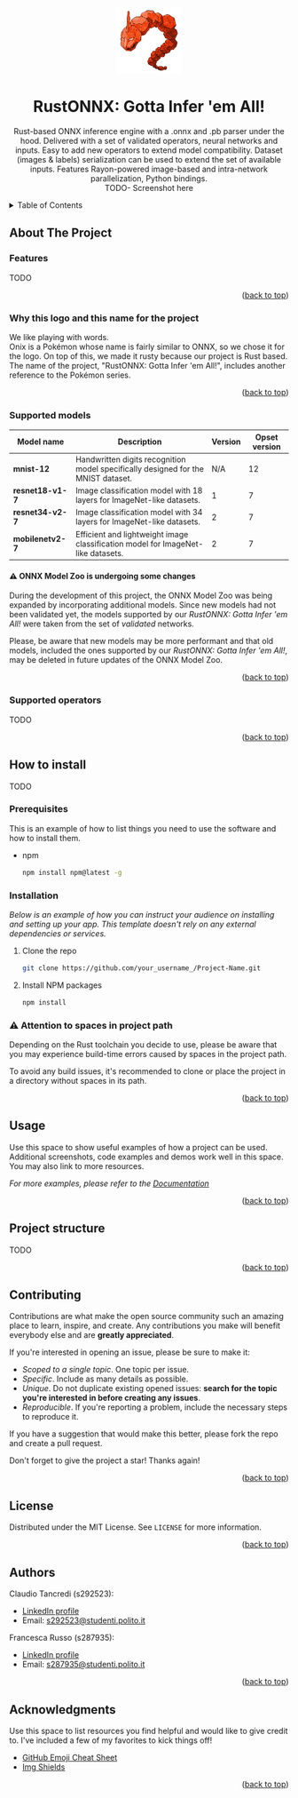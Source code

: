 <a name="readme-top"></a>



<!-- PROJECT SHIELDS -->
<!--
*** I'm using markdown "reference style" links for readability.
*** Reference links are enclosed in brackets [ ] instead of parentheses ( ).
*** See the bottom of this document for the declaration of the reference variables
*** for contributors-url, forks-url, etc. This is an optional, concise syntax you may use.
-->
<!--[![Contributors][contributors-shield]][contributors-url]
[![Forks][forks-shield]][forks-url]
[![Stargazers][stars-shield]][stars-url]
[![Issues][issues-shield]][issues-url]
[![MIT License][license-shield]][license-url]
[![LinkedIn][linkedin-shield]][linkedin-url] -->



<!-- PROJECT LOGO -->

<div align="center">
  <img src="images/rustyOnix.png" alt="Logo" width="120" height="120">

  # RustONNX: Gotta Infer 'em All!

  <p align="center">
  Rust-based ONNX inference engine with a .onnx and .pb parser under the hood. Delivered with a set of validated operators, neural networks and inputs. Easy to add new operators to extend model compatibility. Dataset (images & labels) serialization can be used to extend the set of available inputs. Features Rayon-powered image-based and intra-network parallelization, Python bindings.
    <br/>
    TODO- Screenshot here
    <!--screenshot here-->
</p>
</div>



<!-- TABLE OF CONTENTS, TO DO AT THE END -->
<details>
  <summary>Table of Contents</summary>
  <ol>
    <li>
      <a href="#about-the-project">About The Project</a>
      <ul>
        <li><a href="#Why-this-logo-and-this-name-for-the-project">Why this logo and this name for the project</a></li>
        <li><a href="#built-with">Built With</a></li>
      </ul>
    </li>
    <li>
      <a href="#getting-started">Getting Started</a>
      <ul>
        <li><a href="#prerequisites">Prerequisites</a></li>
        <li><a href="#installation">Installation</a></li>
      </ul>
    </li>
    <li><a href="#usage">Usage</a></li>
    <li><a href="#roadmap">Roadmap</a></li>
    <!-- <li><a href="#contributing">Contributing</a></li> -->
    <li><a href="#license">License</a></li>
    <li><a href="#contact">Contact</a></li>
    <li><a href="#acknowledgments">Acknowledgments</a></li>
  </ol>
</details>



<!-- ABOUT THE PROJECT -->
## About The Project

### Features

TODO

<p align="right">(<a href="#readme-top">back to top</a>)</p>

### Why this logo and this name for the project
We like playing with words.  
Onix is a Pokémon whose name is fairly similar to ONNX, so we chose it for the logo. 
On top of this, we made it rusty because our project is Rust based.  
The name of the project, "RustONNX: Gotta Infer 'em All!", includes another reference 
to the Pokémon series.

<p align="right">(<a href="#readme-top">back to top</a>)</p>

### Supported models

| Model name           | Description                                                                        | Version | Opset version |
| -------------------- | ---------------------------------------------------------------------------------- | ------- | ------------- |
| **mnist-12**         | Handwritten digits recognition model specifically designed for the MNIST dataset.  | N/A     | 12            |
| **resnet18-v1-7**    | Image classification model with 18 layers for ImageNet-like datasets.              | 1       | 7             |
| **resnet34-v2-7**    | Image classification model with 34 layers for ImageNet-like datasets.              | 2       | 7             |
| **mobilenetv2-7**    | Efficient and lightweight image classification model for ImageNet-like datasets.   | 2       | 7             |

#### :warning: ONNX Model Zoo is undergoing some changes
During the development of this project, the ONNX Model Zoo was being expanded by incorporating additional models. Since new models had not been validated yet, the models supported by our _RustONNX: Gotta Infer 'em All!_ were taken from the set of _validated_ networks.

Please, be aware that new models may be more performant and that old models, included the ones supported by our _RustONNX: Gotta Infer 'em All!_, may be deleted in future updates of the ONNX Model Zoo.

<p align="right">(<a href="#readme-top">back to top</a>)</p>

### Supported operators

TODO

<p align="right">(<a href="#readme-top">back to top</a>)</p>

<!--### Built With

This section should list any major frameworks/libraries used to bootstrap your project. Leave any add-ons/plugins for the acknowledgements section.

* [![Rust][Rust]][Rust-url]
* [![CLion][CLion]][CLion-url]

TO-COMPLETE

<p align="right">(<a href="#readme-top">back to top</a>)</p>-->

## How to install

TODO 

### Prerequisites

This is an example of how to list things you need to use the software and how to install them.
* npm
  ```sh
  npm install npm@latest -g
  ```

### Installation

_Below is an example of how you can instruct your audience on installing and setting up your app. This template doesn't rely on any external dependencies or services._

1. Clone the repo
   ```sh
   git clone https://github.com/your_username_/Project-Name.git
   ```
2. Install NPM packages
   ```sh
   npm install


### :warning: Attention to spaces in project path
Depending on the Rust toolchain you decide to use, please be aware that you may experience build-time errors caused by spaces in the project path.

To avoid any build issues, it's recommended to clone or place the project in a directory without spaces in its path.

<p align="right">(<a href="#readme-top">back to top</a>)</p>


<!-- USAGE EXAMPLES TODO -->
## Usage

Use this space to show useful examples of how a project can be used. Additional screenshots, code examples and demos work well in this space. You may also link to more resources.

_For more examples, please refer to the [Documentation](https://example.com)_

<p align="right">(<a href="#readme-top">back to top</a>)</p>


## Project structure

TODO

<p align="right">(<a href="#readme-top">back to top</a>)</p>


## Contributing

Contributions are what make the open source community such an amazing place to learn, inspire, and create. Any contributions you make will benefit everybody else and are **greatly appreciated**.

If you're interested in opening an issue, please be sure to make it:

* _Scoped to a single topic_. One topic per issue.
* _Specific_. Include as many details as possible. 
* _Unique_. Do not duplicate existing opened issues: **search for the topic you're interested in before creating any issues**.
* _Reproducible_. If you're reporting a problem, include the necessary steps to reproduce it.

If you have a suggestion that would make this better, please fork the repo and create a pull request.

Don't forget to give the project a star! Thanks again!

<p align="right">(<a href="#readme-top">back to top</a>)</p>


<!-- LICENSE -->
## License

Distributed under the MIT License. See `LICENSE` for more information.

<p align="right">(<a href="#readme-top">back to top</a>)</p>



<!-- CONTACT -->
## Authors

Claudio Tancredi (s292523):
- [LinkedIn profile](https://www.linkedin.com/in/claudio-tancredi/) 
- Email: s292523@studenti.polito.it

Francesca Russo (s287935):
- [LinkedIn profile](https://www.linkedin.com/in/francesca-russo-1a4a2b228/)
- Email: s287935@studenti.polito.it

<p align="right">(<a href="#readme-top">back to top</a>)</p>



<!-- ACKNOWLEDGMENTS TODO -->
## Acknowledgments

Use this space to list resources you find helpful and would like to give credit to. I've included a few of my favorites to kick things off!

* [GitHub Emoji Cheat Sheet](https://www.webpagefx.com/tools/emoji-cheat-sheet)
* [Img Shields](https://shields.io)

<p align="right">(<a href="#readme-top">back to top</a>)</p>



<!-- MARKDOWN LINKS & IMAGES -->
<!-- https://www.markdownguide.org/basic-syntax/#reference-style-links -->
<!--[contributors-shield]: https://img.shields.io/github/contributors/othneildrew/Best-README-Template.svg?style=for-the-badge
[contributors-url]: https://github.com/othneildrew/Best-README-Template/graphs/contributors
[forks-shield]: https://img.shields.io/github/forks/othneildrew/Best-README-Template.svg?style=for-the-badge
[forks-url]: https://github.com/othneildrew/Best-README-Template/network/members
[stars-shield]: https://img.shields.io/github/stars/othneildrew/Best-README-Template.svg?style=for-the-badge
[stars-url]: https://github.com/othneildrew/Best-README-Template/stargazers
[issues-shield]: https://img.shields.io/github/issues/othneildrew/Best-README-Template.svg?style=for-the-badge
[issues-url]: https://github.com/othneildrew/Best-README-Template/issues
[license-shield]: https://img.shields.io/github/license/othneildrew/Best-README-Template.svg?style=for-the-badge
[license-url]: https://github.com/ProgrammazioneDiSistema2023-IA-ZZ/Group01/blob/main/LICENSE
[linkedin-shield]: https://img.shields.io/badge/-LinkedIn-black.svg?style=for-the-badge&logo=linkedin&colorB=555
[linkedin-url]: https://linkedin.com/in/othneildrew -->
[product-screenshot]: images/screenshot.png
[Rust]: https://img.shields.io/badge/rust-%23000000.svg?style=for-the-badge&logo=rust&logoColor=white
[Rust-url]: https://www.rust-lang.org/
[CLion]: https://img.shields.io/badge/CLion-%231572B6?style=for-the-badge&logo=clion&logoColor=white
[CLion-url]: https://www.jetbrains.com/clion/